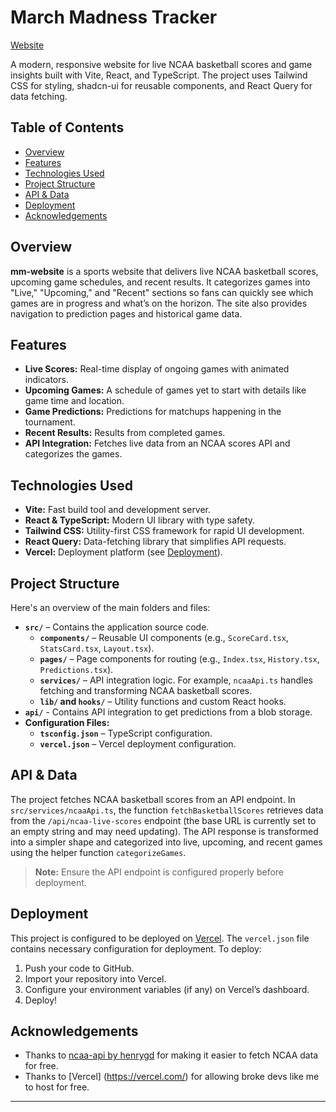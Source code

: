 # March Madness Tracker

[Website](https://mmtracker.vercel.app/mm-website)

A modern, responsive website for live NCAA basketball scores and game insights built with Vite, React, and TypeScript. The project uses Tailwind CSS for styling, shadcn-ui for reusable components, and React Query for data fetching.

## Table of Contents

- [Overview](#overview)
- [Features](#features)
- [Technologies Used](#technologies-used)
- [Project Structure](#project-structure)
- [API & Data](#api--data)
- [Deployment](#deployment)
- [Acknowledgements](#acknowledgements)

## Overview

**mm-website** is a sports website that delivers live NCAA basketball scores, upcoming game schedules, and recent results. It categorizes games into "Live," "Upcoming," and "Recent" sections so fans can quickly see which games are in progress and what’s on the horizon. The site also provides navigation to prediction pages and historical game data.

## Features

- **Live Scores:** Real-time display of ongoing games with animated indicators.
- **Upcoming Games:** A schedule of games yet to start with details like game time and location.
- **Game Predictions:** Predictions for matchups happening in the tournament.
- **Recent Results:** Results from completed games.
- **API Integration:** Fetches live data from an NCAA scores API and categorizes the games.

## Technologies Used

- **Vite:** Fast build tool and development server.
- **React & TypeScript:** Modern UI library with type safety.
- **Tailwind CSS:** Utility-first CSS framework for rapid UI development.
- **React Query:** Data-fetching library that simplifies API requests.
- **Vercel:** Deployment platform (see [Deployment](#deployment)).

## Project Structure

Here's an overview of the main folders and files:

- **`src/`** – Contains the application source code.
  - **`components/`** – Reusable UI components (e.g., `ScoreCard.tsx`, `StatsCard.tsx`, `Layout.tsx`).
  - **`pages/`** – Page components for routing (e.g., `Index.tsx`, `History.tsx`, `Predictions.tsx`).
  - **`services/`** – API integration logic. For example, `ncaaApi.ts` handles fetching and transforming NCAA basketball scores.
  - **`lib/` and `hooks/`** – Utility functions and custom React hooks.
- **`api/`** - Contains API integration to get predictions from a blob storage.
- **Configuration Files:**
  - **`tsconfig.json`** – TypeScript configuration.
  - **`vercel.json`** – Vercel deployment configuration.

## API & Data

The project fetches NCAA basketball scores from an API endpoint. In `src/services/ncaaApi.ts`, the function `fetchBasketballScores` retrieves data from the `/api/ncaa-live-scores` endpoint (the base URL is currently set to an empty string and may need updating). The API response is transformed into a simpler shape and categorized into live, upcoming, and recent games using the helper function `categorizeGames`.

> **Note:** Ensure the API endpoint is configured properly before deployment.

## Deployment

This project is configured to be deployed on [Vercel](https://vercel.com). The `vercel.json` file contains necessary configuration for deployment. To deploy:

1. Push your code to GitHub.
2. Import your repository into Vercel.
3. Configure your environment variables (if any) on Vercel’s dashboard.
4. Deploy!

## Acknowledgements

- Thanks to [ncaa-api by henrygd](https://github.com/henrygd/ncaa-api) for making it easier to fetch NCAA data for free.
- Thanks to [Vercel] (https://vercel.com/) for allowing broke devs like me to host for free.
---

